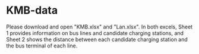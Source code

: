 # KMB-data
Please download and open "KMB.xlsx" and "Lan.xlsx". In both excels, Sheet 1 provides information on bus lines and candidate charging stations, and Sheet 2 shows the distance between each candidate charging station and the bus terminal of each line.

